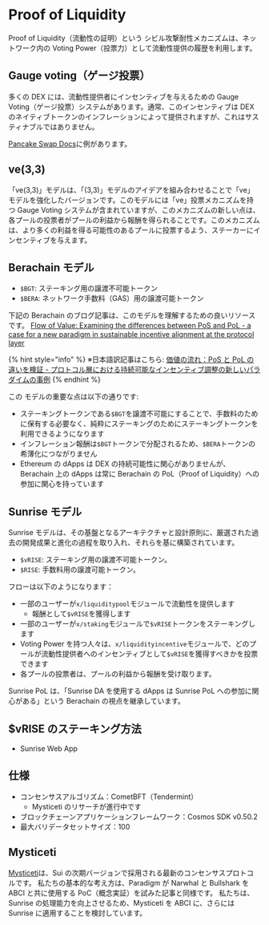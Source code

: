 # Proof of Liquidity

Proof of Liquidity（流動性の証明）という シビル攻撃耐性メカニズムは、ネットワーク内の Voting Power（投票力）として流動性提供の履歴を利用します。

## **Gauge voting（**ゲージ投票**）**

多くの DEX には、流動性提供者にインセンティブを与えるための Gauge Voting（ゲージ投票）システムがあります。通常、このインセンティブは DEX のネイティブトークンのインフレーションによって提供されますが、これはサスティナブルではありません。

[Pancake Swap Docs](https://docs.pancakeswap.finance/products/vecake/gauges-voting)に例があります。

## ve(3,3)

「ve(3,3)」モデルは、「(3,3)」モデルのアイデアを組み合わせることで「ve」モデルを強化したバージョンです。このモデルには「ve」投票メカニズムを持つ Gauge Voting システムが含まれていますが、このメカニズムの新しい点は、各プールの投票者がプールの利益から報酬を得られることです。このメカニズムは、より多くの利益を得る可能性のあるプールに投票するよう、ステーカーにインセンティブを与えます。

## Berachain モデル

- `$BGT`: ステーキング用の譲渡不可能トークン
- `$BERA`: ネットワーク手数料（GAS）用の譲渡可能トークン

下記の Berachain のブログ記事は、このモデルを理解するための良いリソースです。
[Flow of Value: Examining the differences between PoS and PoL - a case for a new paradigm in sustainable incentive alignment at the protocol layer](https://blog.berachain.com/blog/flow-of-value-examining-the-differences-between-pos-and-pol-a-case-for-a-new-paradigm-in-sustainable-incentive-alignment-at-the-protocol-layer)

{% hint style="info" %}
※日本語訳記事はこちら: [価値の流れ：PoS と PoL の違いを検証 - プロトコル層における持続可能なインセンティブ調整の新しいパラダイムの事例](https://qiita.com/nft/items/33c1d74a5f235c7113e2)
{% endhint %}

この モデルの重要な点は以下の通りです:

- ステーキングトークンである`$BGT`を譲渡不可能にすることで、手数料のために保有する必要なく、純粋にステーキングのためにステーキングトークンを利用できるようになります
- インフレーション報酬は`$BGT`トークンで分配されるため、`$BERA`トークンの希薄化につながりません
- Ethereum の dApps は DEX の持続可能性に関心がありませんが、Berachain 上の dApps は常に Berachain の PoL（Proof of Liquidity）への参加に関心を持っています

## Sunrise モデル

Sunrise モデルは、その基盤となるアーキテクチャと設計原則に、厳選された過去の開発成果と進化の過程を取り入れ、それらを基に構築されています。

- `$vRISE`: ステーキング用の譲渡不可能トークン。
- `$RISE`: 手数料用の譲渡可能トークン。

フローは以下のようになります：

- 一部のユーザーが`x/liquiditypool`モジュールで流動性を提供します
  - 報酬として`$vRISE`を獲得します
- 一部のユーザーが`x/staking`モジュールで`$vRISE`トークンをステーキングします
- Voting Power を持つ人々は、`x/liquidityincentive`モジュールで、どのプールが流動性提供者へのインセンティブとして`$vRISE`を獲得すべきかを投票できます
- 各プールの投票者は、プールの利益から報酬を受け取ります。

Sunrise PoL は、「Sunrise DA を使用する dApps は Sunrise PoL への参加に関心がある」という Berachain の視点を継承しています。

## $vRISE のステーキング方法

- Sunrise Web App

## 仕様

- コンセンサスアルゴリズム：CometBFT（Tendermint）
  - Mysticeti のリサーチが進行中です
- ブロックチェーンアプリケーションフレームワーク：Cosmos SDK v0.50.2
- 最大バリデータセットサイズ：100

## Mysticeti

[Mysticeti](https://sui.io/mysticeti)は、Sui の次期バージョンで採用される最新のコンセンサスプロトコルです。
私たちの基本的な考え方は、Paradigm が Narwhal と Bullshark を ABCI と共に使用する PoC（概念実証）を試みた記事と同様です。
私たちは、Sunrise の処理能力を向上させるため、Mysticeti を ABCI に、さらには Sunrise に適用することを検討しています。

